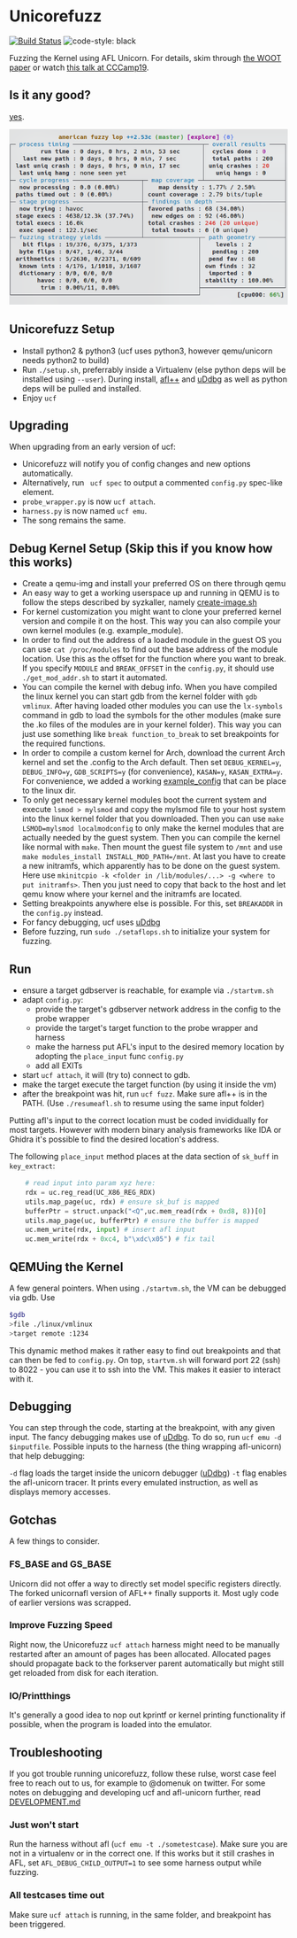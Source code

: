 # Unicorefuzz

[![Build Status](https://travis-ci.com/fgsect/unicorefuzz.svg?branch=master)](https://travis-ci.com/fgsect/unicorefuzz)
![code-style: black](https://img.shields.io/badge/code%20style-black-000000.svg)


Fuzzing the Kernel using AFL Unicorn.
For details, skim through [the WOOT paper](https://www.usenix.org/system/files/woot19-paper_maier.pdf) or watch [this talk at CCCamp19](https://media.ccc.de/v/thms-32--emulate-fuzz-break-kernels).

## Is it any good?

[yes](https://news.ycombinator.com/item?id=3067434).

![AFL Screenshot](unicorefuzzing.png)

## Unicorefuzz Setup
* Install python2 & python3 (ucf uses python3, however qemu/unicorn needs python2 to build)
* Run `./setup.sh`, preferrably inside a Virtualenv (else python deps will be installed using `--user`).
During install, [afl++](https://github.com/vanhauser-thc/AFLplusplus) and [uDdbg](https://github.com/iGio90/uDdbg) as well as python deps will be pulled and installed.
* Enjoy `ucf`

## Upgrading

When upgrading from an early version of ucf:

* Unicorefuzz will notify you of config changes and new options automatically.
* Alternatively, run ` ucf spec` to output a commented `config.py` spec-like element.
* `probe_wrapper.py` is now `ucf attach`.
* `harness.py` is now named `ucf emu`.
* The song remains the same.

## Debug Kernel Setup (Skip this if you know how this works)

* Create a qemu-img and install your preferred OS on there through qemu
* An easy way to get a working userspace up and running in QEMU is to follow the steps described by syzkaller, namely [create-image.sh](https://github.com/google/syzkaller/blob/90c8f82ae8f12735e0e06d422dfea80758aaf0a5/tools/create-image.sh) 
* For kernel customization you might want to clone your preferred kernel version and compile it on the host. This way you can also compile your own kernel modules (e.g. example\_module).
* In order to find out the address of a loaded module in the guest OS you can use `cat /proc/modules` to find out the base address of the module location. Use this as the offset for the function where you want to break. If you specify `MODULE` and `BREAK_OFFSET` in the `config.py`, it should use `./get_mod_addr.sh` to start it automated.
* You can compile the kernel with debug info. When you have compiled the linux kernel you can start gdb from the kernel folder with `gdb vmlinux`. After having loaded other modules you can use the `lx-symbols` command in gdb to load the symbols for the other modules (make sure the .ko files of the modules are in your kernel folder). This way you can just use something like `break function_to_break` to set breakpoints for the required functions.
* In order to compile a custom kernel for Arch, download the current Arch kernel and set the .config to the Arch default. Then set `DEBUG_KERNEL=y`, `DEBUG_INFO=y`, `GDB_SCRIPTS=y` (for convenience), `KASAN=y`, `KASAN_EXTRA=y`. For convenience, we added a working [example\_config](example_module/example_config) that can be place to the linux dir.
* To only get necessary kernel modules boot the current system and execute `lsmod > mylsmod` and copy the mylsmod file to your host system into the linux kernel folder that you downloaded. Then you can use `make LSMOD=mylsmod localmodconfig` to only make the kernel modules that are actually needed by the guest system. Then you can compile the kernel like normal with `make`. Then mount the guest file system to `/mnt` and use `make modules_install INSTALL_MOD_PATH=/mnt`. At last you have to create a new initramfs, which apparently has to be done on the guest system. Here use `mkinitcpio -k <folder in /lib/modules/...> -g <where to put initramfs>`. Then you just need to copy that back to the host and let qemu know where your kernel and the initramfs are located.
* Setting breakpoints anywhere else is possible. For this, set `BREAKADDR` in the `config.py` instead.
* For fancy debugging, ucf uses [uDdbg](https://github.com/iGio90/uDdbg)
* Before fuzzing, run `sudo ./setaflops.sh` to initialize your system for fuzzing.

## Run

- ensure a target gdbserver is reachable, for example via `./startvm.sh`
- adapt `config.py`:
    - provide the target's gdbserver network address in the config to the probe wrapper
    - provide the target's target function to the probe wrapper and harness
    - make the harness put AFL's input to the desired memory location by adopting the `place_input` func `config.py`
    - add all EXITs
- start `ucf attach`, it will (try to) connect to gdb.
- make the target execute the target function (by using it inside the vm)
- after the breakpoint was hit, run `ucf fuzz`. Make sure afl++ is in the PATH. (Use `./resumeafl.sh` to resume using the same input folder)

Putting afl's input to the correct location must be coded invididually for most targets.
However with modern binary analysis frameworks like IDA or Ghidra it's possible to find the desired location's address.

The following `place_input` method places at the data section of `sk_buff` in `key_extract`:

```python
    # read input into param xyz here:
    rdx = uc.reg_read(UC_X86_REG_RDX)
    utils.map_page(uc, rdx) # ensure sk_buf is mapped
    bufferPtr = struct.unpack("<Q",uc.mem_read(rdx + 0xd8, 8))[0]
    utils.map_page(uc, bufferPtr) # ensure the buffer is mapped
    uc.mem_write(rdx, input) # insert afl input
    uc.mem_write(rdx + 0xc4, b"\xdc\x05") # fix tail
```

## QEMUing the Kernel
A few general pointers.
When using `./startvm.sh`, the VM can be debugged via gdb.
Use
```bash
$gdb
>file ./linux/vmlinux
>target remote :1234
```
This dynamic method makes it rather easy to find out breakpoints and that can then be fed to `config.py`.
On top, `startvm.sh` will forward port 22 (ssh) to 8022 - you can use it to ssh into the VM.
This makes it easier to interact with it.

## Debugging
You can step through the code, starting at the breakpoint, with any given input.
The fancy debugging makes use of [uDdbg](https://github.com/iGio90/uDdbg).
To do so, run `ucf emu -d $inputfile`.
Possible inputs to the harness (the thing wrapping afl-unicorn) that help debugging:

`-d` flag loads the target inside the unicorn debugger ([uDdbg](https://github.com/iGio90/uDdbg))
`-t` flag enables the afl-unicorn tracer. It prints every emulated instruction, as well as displays memory accesses.

## Gotchas
A few things to consider.

### FS\_BASE and GS\_BASE

Unicorn did not offer a way to directly set model specific registers directly.
The forked unicornafl version of AFL++ finally supports it. Most ugly code of earlier versions was scrapped.

### Improve Fuzzing Speed

Right now, the Unicorefuzz `ucf attach` harness might need to be manually restarted after an amount of pages has been allocated. 
Allocated pages should propagate back to the forkserver parent automatically but might still get reloaded from disk for each iteration.

### IO/Printthings

It's generally a good idea to nop out kprintf or kernel printing functionality if possible, when the program is loaded into the emulator.

## Troubleshooting

If you got trouble running unicorefuzz, follow these rulse, worst case feel free to reach out to us, for example to @domenuk on twitter. For some notes on debugging and developing ucf and afl-unicorn further, read [DEVELOPMENT.md](./DEVELOPMENT.md)

### Just won't start

Run the harness without afl (`ucf emu -t ./sometestcase`).
Make sure you are not in a virtualenv or in the correct one.
If this works but it still crashes in AFL, set `AFL_DEBUG_CHILD_OUTPUT=1` to see some harness output while fuzzing.

### All testcases time out

Make sure `ucf attach` is running, in the same folder, and breakpoint has been triggered.
